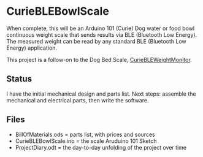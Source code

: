# CurieBLEBowlScale
When complete, this will be an Arduino 101 (Curie) Dog water or food bowl continuous weight scale that sends results via BLE (Bluetooth Low Energy).  The measured weight can be read by any standard BLE (Bluetooth Low Energy) application.

This project is a follow-on to the Dog Bed Scale, [CurieBLEWeightMonitor](https://github.com/bneedhamia/CurieBLEWeightMonitor). 
## Status
I have the initial mechanical design and parts list. Next steps: assemble the mechanical and electrical parts, then write the software.
## Files
* BillOfMaterials.ods = parts list, with prices and sources
* CurieBLEBowlScale.ino = the scale Aruduino 101 Sketch
* ProjectDiary.odt = the day-to-day unfolding of the project over time
